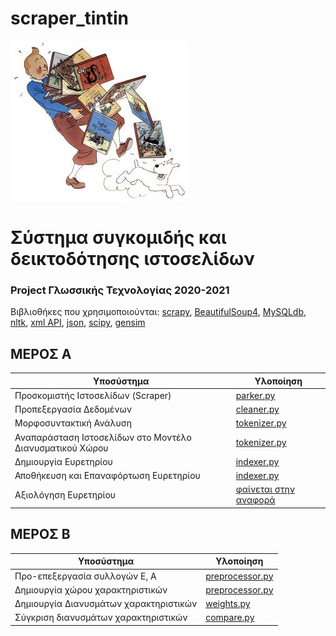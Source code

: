 # scraper_tintin

![](tintin.jpg)

# Σύστημα συγκομιδής και δεικτοδότησης ιστοσελίδων

### Project Γλωσσικής Τεχνολογίας 2020-2021

Βιβλιοθήκες που χρησιμοποιούνται: [scrapy](https://scrapy.org/), [BeautifulSoup4](https://www.crummy.com/software/BeautifulSoup/bs4/doc/#next-sibling-and-previous-sibling), [MySQLdb](https://mysqlclient.readthedocs.io/index.html), [nltk](https://www.nltk.org/), [xml API](https://docs.python.org/3/library/xml.etree.elementtree.html), [json](https://docs.python.org/3/library/json.html), [scipy](https://www.scipy.org/), [gensim](https://radimrehurek.com/gensim/)

## ΜΕΡΟΣ Α

| Υποσύστημα      | Υλοποίηση | 
| ----------- | ----------- |
| Προσκομιστής Ιστοσελίδων (Scraper)      | [parker.py](https://github.com/evedour/scraper_tintin/blob/main/Scraper/NewsScrape/NewsScrape/spiders/parker.py)       |
| Προπεξεργασία Δεδομένων   | [cleaner.py](https://github.com/evedour/scraper_tintin/blob/main/Scraper/NewsScrape/cleaner.py)        |
| Μορφοσυντακτική Ανάλυση   | [tokenizer.py](https://github.com/evedour/scraper_tintin/blob/main/Scraper/NewsScrape/tokenizer.py)        |
| Αναπαράσταση Ιστοσελίδων στο Μοντέλο Διανυσματικού Χώρου   | [tokenizer.py](https://github.com/evedour/scraper_tintin/blob/main/Scraper/NewsScrape/tokenizer.py)        |
| Δημιουργία Ευρετηρίου  | [indexer.py](https://github.com/evedour/scraper_tintin/blob/main/Scraper/NewsScrape/indexer.py)        |
| Αποθήκευση και Επαναφόρτωση Ευρετηρίου   | [indexer.py](https://github.com/evedour/scraper_tintin/blob/main/Scraper/NewsScrape/indexer.py)        |
| Αξιολόγηση Ευρετηρίου   | [φαίνεται στην αναφορά](https://github.com/evedour/scraper_tintin/blob/main/Report/1041567.docx)        |

## ΜΕΡΟΣ Β
| Υποσύστημα    | Υλοποίηση |
| ----------- | ----------- |
| Προ-επεξεργασία συλλογών Ε, Α      | [preprocessor.py]()       |
| Δημιουργία χώρου χαρακτηριστικών     | [preprocessor.py]()       |
| Δημιουργία Διανυσμάτων χαρακτηριστικών     | [weights.py]()       |
| Σύγκριση διανυσμάτων χαρακτηριστικών     | [compare.py]()       |

